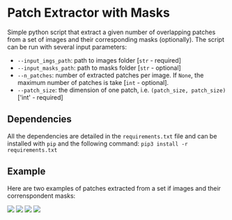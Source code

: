 # Patch Extractor with Masks

Simple python script that extract a given number of overlapping patches from a set of images and their corresponding masks (optionally).
The script can be run with several input parameters:
- `--input_imgs_path`: path to images folder [`str` - required]
- `--input_masks_path`: path to masks folder [`str` - optional]
- `--n_patches`: number of extracted patches per image. If `None`, the maximum number of patches is take [`int` - optional].
- `--patch_size`: the dimension of one patch, i.e. `(patch_size, patch_size)` ['int' - required]

## Dependencies
All the dependencies are detailed in the `requirements.txt` file and can be installed with `pip` and the following command:
```pip3 install -r requirements.txt```

## Example

Here are two examples of patches extracted from a set if images and their correnspondent masks:

![](https://github.com/AlbertoLanaro/ImagePatchExtractor/blob/master/samples/0b918fa2-9113-47f6-80b1-b3fca845686d_PATCH_1_KO.png?raw=true)  ![](https://github.com/AlbertoLanaro/ImagePatchExtractor/blob/master/samples/0e80d63d-ebd8-4eb1-a2e0-f5d2c5913761_PATCH_0_KO.png?raw=true) 
![](https://github.com/AlbertoLanaro/ImagePatchExtractor/blob/master/samples/0b918fa2-9113-47f6-80b1-b3fca845686d_PATCH_1_KO_MASK.png?raw=true) ![](https://github.com/AlbertoLanaro/ImagePatchExtractor/blob/master/samples/0e80d63d-ebd8-4eb1-a2e0-f5d2c5913761_PATCH_0_KO_MASK.png?raw=true)